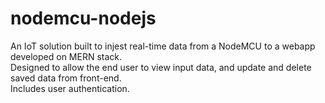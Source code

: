 # nodemcu-nodejs
An IoT solution built to injest real-time data from a NodeMCU to a webapp developed on MERN stack.
</br> Designed to allow the end user to view input data, and update and delete saved data from front-end. 
</br> Includes user authentication.
